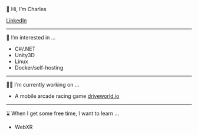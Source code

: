 👋 Hi, I’m Charles

[LinkedIn](https://linkedin.com/in/underclockeddev/)

---
👀 I’m interested in ...
- C#/.NET
- Unity3D    
- Linux
- Docker/self-hosting
      
---      
👨‍💼 I’m currently working on ...
- A mobile arcade racing game [driveworld.io](https://driveworld.io) 

---
⌛ When I get some free time, I want to learn ...
- WebXR

<!---
---
📃 Check out my personal blog/site at [teets.us](https://teets.us)
underclockeddev/underclockeddev is a ✨ special ✨ repository because its `README.md` (this file) appears on your GitHub profile.
You can click the Preview link to take a look at your changes.
--->
